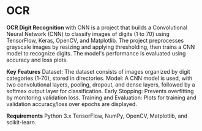 # OCR

**OCR Digit Recognition** with CNN is a project that builds a Convolutional Neural Network (CNN) to classify images of digits (1 to 70) using TensorFlow, Keras, OpenCV, and Matplotlib. The project preprocesses grayscale images by resizing and applying thresholding, then trains a CNN model to recognize digits. The model's performance is evaluated using accuracy and loss plots.

**Key Features**
Dataset: The dataset consists of images organized by digit categories (1-70), stored in directories.
Model: A CNN model is used, with two convolutional layers, pooling, dropout, and dense layers, followed by a softmax output layer for classification.
Early Stopping: Prevents overfitting by monitoring validation loss.
Training and Evaluation: Plots for training and validation accuracy/loss over epochs are displayed.

**Requirements**
Python 3.x
TensorFlow, NumPy, OpenCV, Matplotlib, and scikit-learn.



